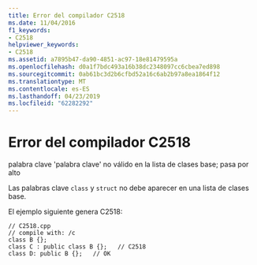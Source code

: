 ```yaml
---
title: Error del compilador C2518
ms.date: 11/04/2016
f1_keywords:
- C2518
helpviewer_keywords:
- C2518
ms.assetid: a7895b47-da90-4851-ac97-18e81479595a
ms.openlocfilehash: d0a1f7bdc493a16b38dc2348097cc6cbea7ed898
ms.sourcegitcommit: 0ab61bc3d2b6cfbd52a16c6ab2b97a8ea1864f12
ms.translationtype: MT
ms.contentlocale: es-ES
ms.lasthandoff: 04/23/2019
ms.locfileid: "62282292"
---
```

# <a name="compiler-error-c2518"></a>Error del compilador C2518

palabra clave 'palabra clave' no válido en la lista de clases base; pasa por alto

Las palabras clave `class` y `struct` no debe aparecer en una lista de clases base.

El ejemplo siguiente genera C2518:

```
// C2518.cpp
// compile with: /c
class B {};
class C : public class B {};   // C2518
class D: public B {};   // OK
```